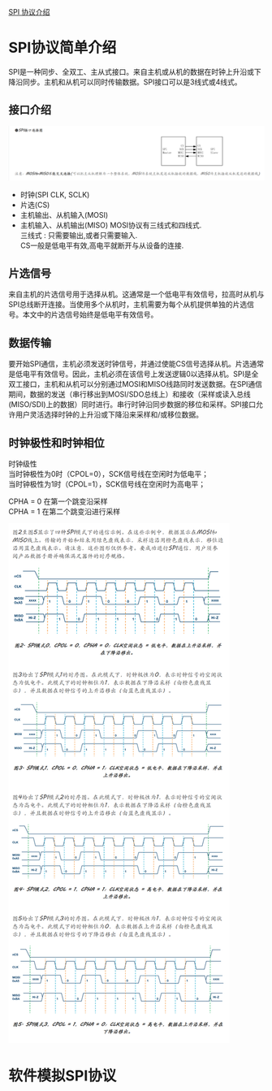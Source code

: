 [SPI 协议介绍](https://www.analog.com/cn/analog-dialogue/articles/introduction-to-spi-interface.html)    

# SPI协议简单介绍
SPI是一种同步、全双工、主从式接口。来自主机或从机的数据在时钟上升沿或下降沿同步。主机和从机可以同时传输数据。SPI接口可以是3线式或4线式。    
## 接口介绍
![](assets/截图_20240102135752.png)   

- 时钟(SPI CLK, SCLK)
- 片选(CS)
- 主机输出、从机输入(MOSI)
- 主机输入、从机输出(MISO)
MOSI协议有三线式和四线式.     
三线式 : 只需要输出,或者只需要输入.     
CS一般是低电平有效,高电平就断开与从设备的连接.   

## 片选信号
来自主机的片选信号用于选择从机。这通常是一个低电平有效信号，拉高时从机与SPI总线断开连接。当使用多个从机时，主机需要为每个从机提供单独的片选信号。本文中的片选信号始终是低电平有效信号。        

## 数据传输
要开始SPI通信，主机必须发送时钟信号，并通过使能CS信号选择从机。片选通常是低电平有效信号。因此，主机必须在该信号上发送逻辑0以选择从机。SPI是全双工接口，主机和从机可以分别通过MOSI和MISO线路同时发送数据。在SPI通信期间，数据的发送（串行移出到MOSI/SDO总线上）和接收（采样或读入总线(MISO/SDI)上的数据）同时进行。串行时钟沿同步数据的移位和采样。SPI接口允许用户灵活选择时钟的上升沿或下降沿来采样和/或移位数据。     

## 时钟极性和时钟相位
时钟级性    
当时钟极性为0时（CPOL=0），SCK信号线在空闲时为低电平；   
当时钟极性为1时（CPOL=1），SCK信号线在空闲时为高电平；    

CPHA = 0 在第一个跳变沿采样     
CPHA =  1 在第二个跳变沿进行采样  

![](assets/Pasted%20image%2020240102135413.png)    

# 软件模拟SPI协议